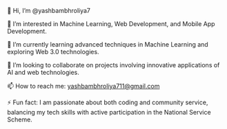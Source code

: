 👋 Hi, I’m @yashbambhroliya7

👀 I’m interested in Machine Learning, Web Development, and Mobile App Development.

🌱 I’m currently learning advanced techniques in Machine Learning and exploring Web 3.0 technologies.

💞️ I’m looking to collaborate on projects involving innovative applications of AI and web technologies.

📫 How to reach me: yashbambhroliya711@gmail.com

⚡ Fun fact: I am passionate about both coding and community service, balancing my tech skills with active participation in the National Service Scheme.
